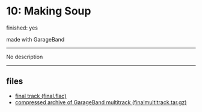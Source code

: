 # 10: Making Soup

finished: yes

made with GarageBand

---

No description


---
## files
- [final track (final.flac)](files/final.flac)
- [compressed archive of GarageBand multitrack (finalmultitrack.tar.gz)](files/finalmultitrack.tar.gz)
